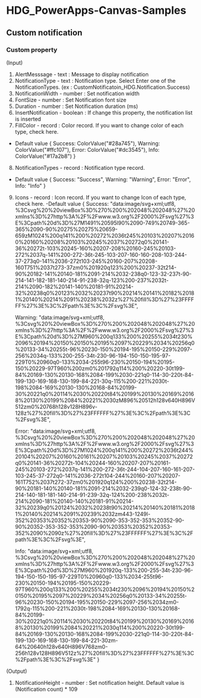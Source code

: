 # HDG_PowerApps-Canvas-Samples


## Custom notification

### Custom property

(Input)
1. AlertMesssage - text : Message to display notification
2. NotificationType - text : Notification type. Select Enter one of the NotificationTypes. (ex : CustomNotificatoin_HDG.Notification.Success)
3. NotificationWidth - number : Set notification width
4. FontSize - number : Set Notification font size
5. Duration - number : Set Notification duration (ms)
6. InsertNotification - boolean : If change this property, the notification list is inserted
7. FillColor - record : Color record. If you want to change color of each type, check here.
- Default value
{
    Success: ColorValue("#28a745"),
    Warning: ColorValue("#ffc107"),
    Error: ColorValue("#dc3545"),
    Info: ColorValue("#17a2b8")
}
8. NotificationTypes - record : Notification type record.
- Default value
{
  Success: "Success",
  Warning: "Warning",
  Error: "Error",
  Info: "Info"
}
9. Icons - record : Icon record. If you want to change Icon of each type, check here.
-Default value
{
    Success: "data:image/svg+xml;utf8, %3Csvg%20%20viewBox%3D%270%200%202048%202048%27%20xmlns%3D%27http%3A%2F%2Fwww.w3.org%2F2000%2Fsvg%27%3E%3Cpath%20d%3D%27M1491%20595l90%2090-749%20749-365-365%2090-90%20275%20275%20659-659zM1024%200q141%200%20272%2036t245%20103%20207%20160%20160%20208%20103%20245%2037%20272q0%20141-36%20272t-103%20245-160%20207-208%20160-245%20103-272%2037q-141%200-272-36t-245-103-207-160-160-208-103-244-37-273q0-141%2036-272t103-245%20160-207%20208-160T751%2037t273-37zm0%201920q123%200%20237-32t214-90%20182-141%20140-181%2091-214%2032-238q0-123-32-237t-90-214-141-182-181-140-214-91-238-32q-123%200-237%2032t-214%2090-182%20141-140%20181-91%20214-32%20238q0%20123%2032%20237t90%20214%20141%20182%20181%20140%20214%2091%20238%2032z%27%20fill%3D%27%23FFFFFF%27%3E%3C%2Fpath%3E%3C%2Fsvg%3E",
    
    Warning: "data:image/svg+xml;utf8, %3Csvg%20%20viewBox%3D%270%200%202048%202048%27%20xmlns%3D%27http%3A%2F%2Fwww.w3.org%2F2000%2Fsvg%27%3E%3Cpath%20d%3D%27M960%200q133%200%20255%2034t230%2096%20194%20150%20150%20195%2097%20229%2034%20256q0%20133-34%20255t-96%20230-150%20194-195%20150-229%2097-256%2034q-133%200-255-34t-230-96-194-150-150-195-97-229T0%20960q0-133%2034-255t96-230%20150-194%20195-150%20229-97T960%200zm0%201792q114%200%20220-30t199-84%20169-130%20130-168%2084-199%2030-221q0-114-30-220t-84-199-130-169-168-130-199-84-221-30q-115%200-221%2030t-198%2084-169%20130-130%20168-84%20199-30%20221q0%20114%2030%20220t84%20199%20130%20169%20168%20130%20199%2084%20221%2030zM896%20512h128v640H896V512zm0%20768h128v128H896v-128z%27%20fill%3D%27%23FFFFFF%27%3E%3C%2Fpath%3E%3C%2Fsvg%3E",
    
    Error: "data:image/svg+xml;utf8, %3Csvg%20%20viewBox%3D%270%200%202048%202048%27%20xmlns%3D%27http%3A%2F%2Fwww.w3.org%2F2000%2Fsvg%27%3E%3Cpath%20d%3D%27M1024%200q141%200%20272%2036t244%20104%20207%20160%20161%20207%20103%20245%2037%20272q0%20141-36%20272t-104%20244-160%20207-207%20161-245%20103-272%2037q-141%200-272-36t-244-104-207-160-161-207-103-245-37-272q0-141%2036-272t104-244%20160-207%20207-161T752%2037t272-37zm0%201920q124%200%20238-32t214-90%20181-140%20140-181%2091-214%2032-239q0-124-32-238t-90-214-140-181-181-140-214-91-239-32q-124%200-238%2032t-214%2090-181%20140-140%20181-91%20214-32%20239q0%20124%2032%20238t90%20214%20140%20181%20181%20140%20214%2091%20239%2032zm443-1249l-352%20353%20352%20353-90%2090-353-352-353%20352-90-90%20352-353-352-353%2090-90%20353%20352%20353-352%2090%2090z%27%20fill%3D%27%23FFFFFF%27%3E%3C%2Fpath%3E%3C%2Fsvg%3E",
    
    Info: "data:image/svg+xml;utf8, %3Csvg%20%20viewBox%3D%270%200%202048%202048%27%20xmlns%3D%27http%3A%2F%2Fwww.w3.org%2F2000%2Fsvg%27%3E%3Cpath%20d%3D%27M960%201920q-133%200-255-34t-230-96-194-150-150-195-97-229T0%20960q0-133%2034-255t96-230%20150-194%20195-150%20229-97T960%200q133%200%20255%2034t230%2096%20194%20150%20150%20195%2097%20229%2034%20256q0%20133-34%20255t-96%20230-150%20194-195%20150-229%2097-256%2034zm0-1792q-115%200-221%2030t-198%2084-169%20130-130%20168-84%20199-30%20221q0%20114%2030%20220t84%20199%20130%20169%20168%20130%20199%2084%20221%2030q114%200%20220-30t199-84%20169-130%20130-168%2084-199%2030-221q0-114-30-220t-84-199-130-169-168-130-199-84-221-30zm-64%20640h128v640H896V768zm0-256h128v128H896V512z%27%20fill%3D%27%23FFFFFF%27%3E%3C%2Fpath%3E%3C%2Fsvg%3E"
}

(Output)
1. NotificationHeight - number : Set notification height. Default value is (Notification count) * 109

